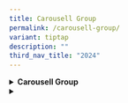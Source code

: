 ```yaml
---
title: Carousell Group
permalink: /carousell-group/
variant: tiptap
description: ""
third_nav_title: "2024"
---
```

<p></p>
<div data-type="detailGroup" class="isomer-accordion isomer-accordion-white">
<details class="isomer-details">
<summary><strong>Carousell Group</strong>
</summary>
<div data-type="detailsContent" class="isomer-details-content">
<p><strong>INDUSTRY: ICT &amp; MEDIA</strong>
</p>
<div class="iframe-wrapper">
<iframe height="315" width="560" allowfullscreen="true" frameborder="0" src="https://www.youtube.com/embed/2iZnBgoSKgc?si=iF8tPSnJp1L9eN06"></iframe>
</div>
<h2><strong>CAROUSELL GROUP</strong></h2>
<p>Making secondhand the first choice for everyone.</p>
<p>That’s the core mission of Carousell Group, founded in August 2012 in
Singapore. A pioneer in this industry, Carousell Group is now the leading
multi-category platform for secondhand goods in Greater Southeast Asia.</p>
<p>Spanning seven markets, its diverse portfolio of brands—Carousell, Carousell
Media Group, Cho Tot, Laku6, LuxLexicon, <a href="http://Mudah.my" rel="noopener noreferrer nofollow" target="_blank">Mudah.my</a>, OneShift, REFASH and Revo Financial—connects
with tens of millions of active users monthly. You will get to work on
projects to help drive the circular economy regionally.</p>
<p>Backed by influential investors like Rakuten Ventures, Naver, STIC Investments,
500 Global, and Peak XV Partners, it is on a trajectory of remarkable growth.</p>
<p>Watch our video to catch a glimpse of what goes on behind the scenes at
this vibrant and exciting organisation!</p>
<p>This video is filmed and produced by students from Ngee Ann Polytechnic.</p>
<h4>WHY CAROUSELL GROUP?</h4>
<table style="minWidth: 75px">
<colgroup>
<col>
<col>
<col>
</colgroup>
<tbody>
<tr>
<td rowspan="1" colspan="1">
<p></p>
<div class="isomer-image-wrapper">
<img style="width: 43%;" height="auto" width="100%" alt="" src="/images/download.svg">
</div>
</td>
<td rowspan="1" colspan="1">
<p></p>
<div class="isomer-image-wrapper">
<img style="width: 50%;" height="auto" width="100%" alt="" src="/images/aHR0cHM6Ly93d3cuYmVnbG9iYWxyZWFkeS5nb3Yuc2cvR0NSL2ltYWdlcy9pY29ucy9pY29uX2Iuc3Zn.svg">
</div>
</td>
<td rowspan="1" colspan="1">
<p></p>
<div class="isomer-image-wrapper">
<img style="width: 35%;" height="auto" width="100%" alt="" src="/images/aHR0cHM6Ly93d3cuYmVnbG9iYWxyZWFkeS5nb3Yuc2cvR0NSL2ltYWdlcy9pY29ucy9pY29uX2Muc3Zn.svg">
</div>
</td>
</tr>
<tr>
<td rowspan="1" colspan="1">
<p>Make a direct impact on sustainability issues and drive the circular economy</p>
</td>
<td rowspan="1" colspan="1">
<p>Lead projects independently – as your ideas truly count</p>
</td>
<td rowspan="1" colspan="1">
<p>Discover your passion by exploring diverse domains through collaborative
and cross-functional experiences</p>
</td>
</tr>
</tbody>
</table>
<p></p>
<div class="isomer-image-wrapper">
<img style="width: 100%" height="auto" width="100%" alt="" src="/images/download__8_.png">
</div>
<div data-type="detailGroup" class="isomer-accordion isomer-accordion-white">
<details class="isomer-details">
<summary></summary>
<div data-type="detailsContent" class="isomer-details-content">
<p></p>
</div>
</details>
</div>
</div>
</details>
<details class="isomer-details">
<summary></summary>
<div data-type="detailsContent" class="isomer-details-content">
<p></p>
</div>
</details>
</div>
<p></p>